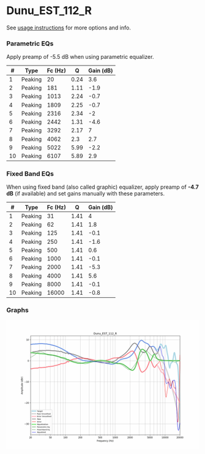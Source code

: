 # Dunu_EST_112_R
See [usage instructions](https://github.com/jaakkopasanen/AutoEq#usage) for more options and info.

### Parametric EQs
Apply preamp of -5.5 dB when using parametric equalizer.

|   # | Type    |   Fc (Hz) |    Q |   Gain (dB) |
|-----|---------|-----------|------|-------------|
|   1 | Peaking |        20 | 0.24 |         3.6 |
|   2 | Peaking |       181 | 1.11 |        -1.9 |
|   3 | Peaking |      1013 | 2.24 |        -0.7 |
|   4 | Peaking |      1809 | 2.25 |        -0.7 |
|   5 | Peaking |      2316 | 2.34 |        -2   |
|   6 | Peaking |      2442 | 1.31 |        -4.6 |
|   7 | Peaking |      3292 | 2.17 |         7   |
|   8 | Peaking |      4062 | 2.3  |         2.7 |
|   9 | Peaking |      5022 | 5.99 |        -2.2 |
|  10 | Peaking |      6107 | 5.89 |         2.9 |

### Fixed Band EQs
When using fixed band (also called graphic) equalizer, apply preamp of **-4.7 dB** (if available) and set gains manually with these parameters.

|   # | Type    |   Fc (Hz) |    Q |   Gain (dB) |
|-----|---------|-----------|------|-------------|
|   1 | Peaking |        31 | 1.41 |         4   |
|   2 | Peaking |        62 | 1.41 |         1.8 |
|   3 | Peaking |       125 | 1.41 |        -0.1 |
|   4 | Peaking |       250 | 1.41 |        -1.6 |
|   5 | Peaking |       500 | 1.41 |         0.6 |
|   6 | Peaking |      1000 | 1.41 |        -0.1 |
|   7 | Peaking |      2000 | 1.41 |        -5.3 |
|   8 | Peaking |      4000 | 1.41 |         5.6 |
|   9 | Peaking |      8000 | 1.41 |        -0.1 |
|  10 | Peaking |     16000 | 1.41 |        -0.8 |

### Graphs
![](./Dunu_EST_112_R.png)
